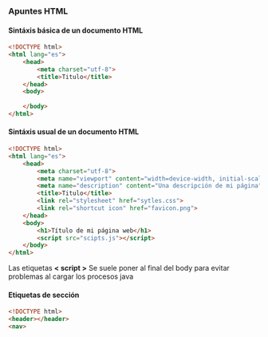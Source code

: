 
### Apuntes HTML

#### Sintáxis básica de un documento **HTML**
```html
<!DOCTYPE html>
<html lang="es">
	<head>
		<meta charset="utf-8">
		<title>Titulo</title>
	</head>
	<body>
	
	</body>
</html>
```

#### Sintáxis usual de un documento **HTML**
```html
<!DOCTYPE html>
<html lang="es">
	<head>
		<meta charset="utf-8">
		<meta name="viewport" content="width=device-width, initial-scale=1.0">
		<meta name="description" content="Una descripción de mi página">
		<title>Titulo</title>
		<link rel="stylesheet" href="sytles.css">
		<link rel="shortcut icon" href="favicon.png">
	</head>
	<body>
		<h1>Título de mi página web</h1>
		<script src="scipts.js"></script>
	</body>
</html>
```
Las etiquetas **< script >**  Se suele poner al final del body para evitar problemas al cargar los procesos java

#### Etiquetas de sección
```html
<!DOCTYPE html>
<header></header>
<nav>
```
<!--stackedit_data:
eyJoaXN0b3J5IjpbLTYxNjkxMzA5MSwtNzk1OTE1NzUxLC0xOD
U1MTM1MDE2LC0xNjA0NTE2Mzk3XX0=
-->